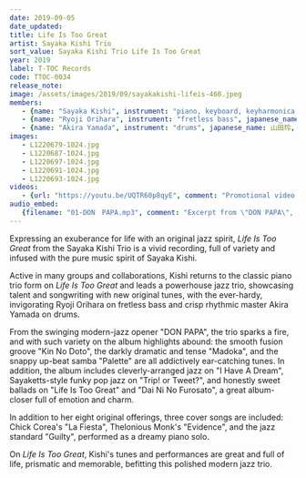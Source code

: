 ```yaml
---
date: 2019-09-05
date_updated: 
title: Life Is Too Great
artist: Sayaka Kishi Trio
sort_value: Sayaka Kishi Trio Life Is Too Great
year: 2019
label: T-TOC Records
code: TTOC-0034
release_note: 
image: /assets/images/2019/09/sayakakishi-lifeis-460.jpeg
members:
   - {name: "Sayaka Kishi", instrument: "piano, keyboard, keyharmonica, percussion", japanese_name: 岸淑香, url: "http://www.sayaketto.net/"}
   - {name: "Ryoji Orihara", instrument: "fretless bass", japanese_name: 織原良次, url: "https://www.ryojiorihara.com/"}
   - {name: "Akira Yamada", instrument: "drums", japanese_name: 山田玲, url: "https://akry0325.wixsite.com/akira-y-drums"}
images: 
   - L1220679-1024.jpg
   - L1220687-1024.jpg
   - L1220697-1024.jpg
   - L1220691-1024.jpg
   - L1220693-1024.jpg
videos: 
   - {url: "https://youtu.be/UQTR60p8qyE", comment: "Promotional video for this album"}
audio_embed:
   {filename: "01-DON　PAPA.mp3", comment: "Excerpt from \"DON PAPA\", the first track on this album:"}
---
```

Expressing an exuberance for life with an original jazz spirit, *Life Is Too Great* from the Sayaka Kishi Trio is a vivid recording, full of variety and infused with the pure music spirit of Sayaka Kishi.

Active in many groups and collaborations, Kishi returns to the classic piano trio form on *Life Is Too Great* and leads a powerhouse jazz trio, showcasing talent and songwriting with new original tunes, with the ever-hardy, invigorating Ryoji Orihara on fretless bass and crisp rhythmic master Akira Yamada on drums.

From the swinging modern-jazz opener "DON PAPA", the trio sparks a fire, and with such variety on the album highlights abound: the smooth fusion groove "Kin No Doto", the darkly dramatic and tense "Madoka", and the snappy up-beat samba "Palette" are all addictively ear-catching tunes. In addition, the album includes cleverly-arranged jazz on "I Have A Dream", Sayaketts-style funky pop jazz on "Trip! or Tweet?", and honestly sweet ballads on "Life Is Too Great" and "Dai Ni No Furosato", a great album-closer full of emotion and charm.

In addition to her eight original offerings, three cover songs are included: Chick Corea's "La Fiesta", Thelonious Monk's "Evidence", and the jazz standard "Guilty", performed as a dreamy piano solo.

On *Life Is Too Great*, Kishi's tunes and performances are great and full of life, prismatic and memorable, befitting this polished modern jazz trio.
